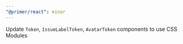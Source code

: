```yaml
---
"@primer/react": minor
---
```


Update `Token`, `IssueLabelToken`, `AvatarToken` components to use CSS Modules